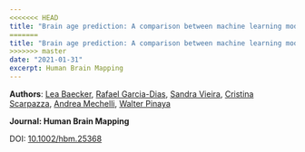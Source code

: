 ```yaml
---
<<<<<<< HEAD
title: "Brain age prediction: A comparison between machine learning models using region and voxel-based morphometric data"
=======
title: "Brain age prediction: A comparison between machine learning models using region- and voxel-based morphometric data"
>>>>>>> master
date: "2021-01-31"
excerpt: Human Brain Mapping
---
```


__Authors__: [Lea Baecker](/members/Lea), [Rafael Garcia-Dias](/members/Rafael), [Sandra Vieira](/members/Sandra), [Cristina Scarpazza](/members/Cristina), [Andrea Mechelli](Andrea), [Walter Pinaya](/members/Walter)


**Journal: Human Brain Mapping**

DOI: [10.1002/hbm.25368](https://doi.org/10.1002/hbm.25368)
